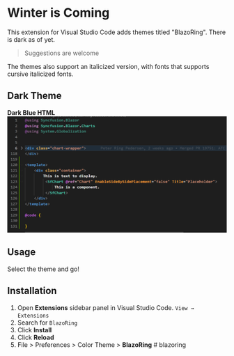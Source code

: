 # Winter is Coming

This extension for Visual Studio Code adds themes titled "BlazoRing". There is dark as of yet.

> Suggestions are welcome

The themes also support an italicized version, with fonts that supports cursive italicized fonts.

## Dark Theme

**Dark Blue HTML**
![HTML](https://github.com/PetarRing/blazoring/blob/main/images/dark-html.png)

## Usage

Select the theme and go!

## Installation

1. Open **Extensions** sidebar panel in Visual Studio Code. `View → Extensions`
1. Search for `BlazoRing`
1. Click **Install**
1. Click **Reload**
2. File > Preferences > Color Theme > **BlazoRing**
#   b l a z o r i n g 
 
 